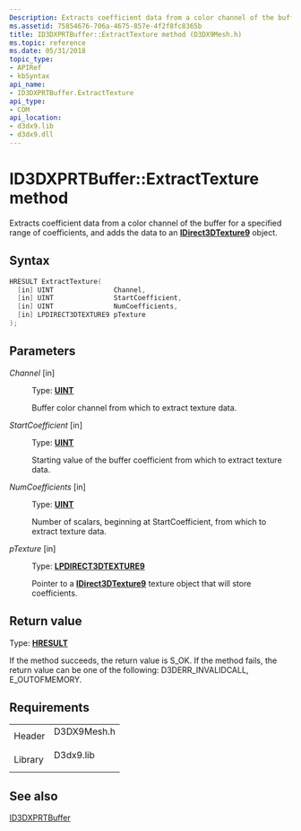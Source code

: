 ```yaml
---
Description: Extracts coefficient data from a color channel of the buffer for a specified range of coefficients, and adds the data to an IDirect3DTexture9 object.
ms.assetid: 75854676-706a-4675-857e-4f2f8fc8365b
title: ID3DXPRTBuffer::ExtractTexture method (D3DX9Mesh.h)
ms.topic: reference
ms.date: 05/31/2018
topic_type:
- APIRef
- kbSyntax
api_name:
- ID3DXPRTBuffer.ExtractTexture
api_type:
- COM
api_location:
- d3dx9.lib
- d3dx9.dll
---
```


# ID3DXPRTBuffer::ExtractTexture method

Extracts coefficient data from a color channel of the buffer for a specified range of coefficients, and adds the data to an [**IDirect3DTexture9**](/windows/win32/api/d3d9helper/nn-d3d9helper-idirect3dtexture9) object.

## Syntax


```C++
HRESULT ExtractTexture(
  [in] UINT               Channel,
  [in] UINT               StartCoefficient,
  [in] UINT               NumCoefficients,
  [in] LPDIRECT3DTEXTURE9 pTexture
);
```



## Parameters

<dl> <dt>

*Channel* \[in\]
</dt> <dd>

Type: **[**UINT**](../winprog/windows-data-types.md)**

Buffer color channel from which to extract texture data.

</dd> <dt>

*StartCoefficient* \[in\]
</dt> <dd>

Type: **[**UINT**](../winprog/windows-data-types.md)**

Starting value of the buffer coefficient from which to extract texture data.

</dd> <dt>

*NumCoefficients* \[in\]
</dt> <dd>

Type: **[**UINT**](../winprog/windows-data-types.md)**

Number of scalars, beginning at StartCoefficient, from which to extract texture data.

</dd> <dt>

*pTexture* \[in\]
</dt> <dd>

Type: **[**LPDIRECT3DTEXTURE9**](/windows/win32/api/d3d9helper/nn-d3d9helper-idirect3dtexture9)**

Pointer to a [**IDirect3DTexture9**](/windows/win32/api/d3d9helper/nn-d3d9helper-idirect3dtexture9) texture object that will store coefficients.

</dd> </dl>

## Return value

Type: **[**HRESULT**](https://msdn.microsoft.com/library/Bb401631(v=MSDN.10).aspx)**

If the method succeeds, the return value is S\_OK. If the method fails, the return value can be one of the following: D3DERR\_INVALIDCALL, E\_OUTOFMEMORY.

## Requirements



|                    |                                                                                        |
|--------------------|----------------------------------------------------------------------------------------|
| Header<br/>  | <dl> <dt>D3DX9Mesh.h</dt> </dl> |
| Library<br/> | <dl> <dt>D3dx9.lib</dt> </dl>   |



## See also

<dl> <dt>

[ID3DXPRTBuffer](id3dxprtbuffer.md)
</dt> </dl>

 

 